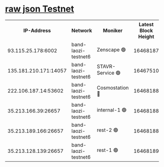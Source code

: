 
[raw json Testnet](https://rpc-check.bandt.stavr.tech/bandt/rpcbandt_result.json)
=

<table><tr><th>IP-Address</th><th>Network</th><th>Moniker</th><th>Latest Block Height</th><th>Earliest Block Height</th><th>Catching Up</th><th>Tx Index</th><th>Voting Power</th><th>Scan Time</th></tr><tr><td>93.115.25.178:6002</td><td>band-laozi-testnet6</td><td>Zenscape 🟢</td><td>16468187</td><td>12460001</td><td>False</td><td>on</td><td>0</td><td>2024-03-04T21:32:30.806036584UTC</td></tr><tr><td>135.181.210.171:14057</td><td>band-laozi-testnet6</td><td>STAVR-Service 🟢</td><td>16467510</td><td>15322501</td><td>False</td><td>on</td><td>0</td><td>2024-03-04T21:32:31.169318952UTC</td></tr><tr><td>222.106.187.14:53602</td><td>band-laozi-testnet6</td><td>Cosmostation 🔴</td><td>16468188</td><td>15423001</td><td>False</td><td>on</td><td>2203670</td><td>2024-03-04T21:32:32.522976418UTC</td></tr><tr><td>35.213.166.39:26657</td><td>band-laozi-testnet6</td><td>internal-1 🟢</td><td>16468188</td><td>16368188</td><td>False</td><td>on</td><td>0</td><td>2024-03-04T21:32:33.370727642UTC</td></tr><tr><td>35.213.189.166:26657</td><td>band-laozi-testnet6</td><td>rest-2 🟢</td><td>16468188</td><td>16368188</td><td>False</td><td>on</td><td>0</td><td>2024-03-04T21:32:34.241740192UTC</td></tr><tr><td>35.213.128.139:26657</td><td>band-laozi-testnet6</td><td>rest-1 🟢</td><td>16468189</td><td>16368189</td><td>False</td><td>on</td><td>0</td><td>2024-03-04T21:32:35.120351336UTC</td></tr></table>
